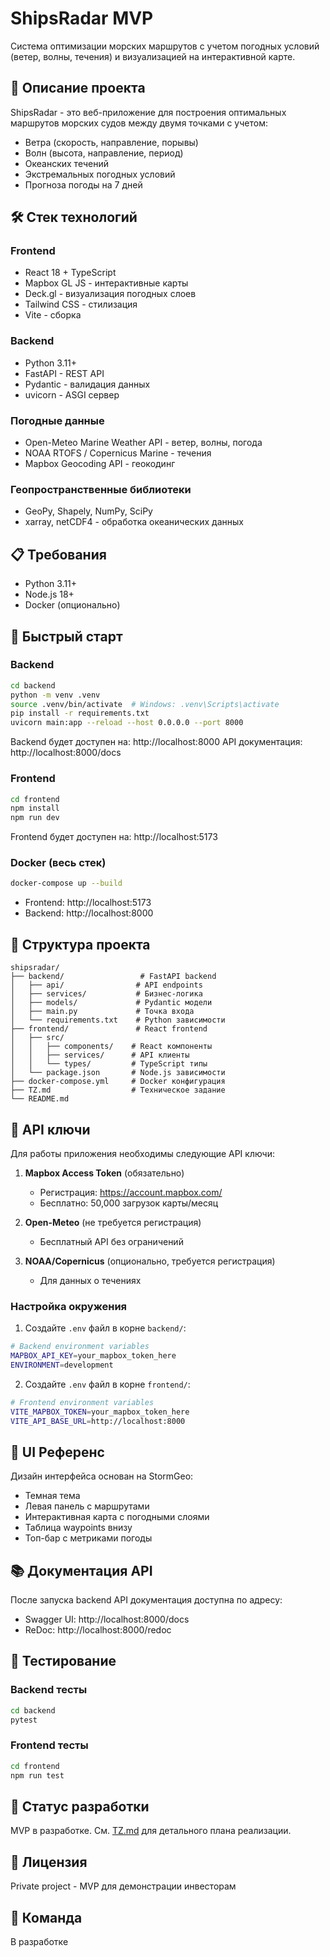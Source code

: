 # ShipsRadar MVP

Система оптимизации морских маршрутов с учетом погодных условий (ветер, волны, течения) и визуализацией на интерактивной карте.

## 🎯 Описание проекта

ShipsRadar - это веб-приложение для построения оптимальных маршрутов морских судов между двумя точками с учетом:
- Ветра (скорость, направление, порывы)
- Волн (высота, направление, период)
- Океанских течений
- Экстремальных погодных условий
- Прогноза погоды на 7 дней

## 🛠️ Стек технологий

### Frontend
- React 18 + TypeScript
- Mapbox GL JS - интерактивные карты
- Deck.gl - визуализация погодных слоев
- Tailwind CSS - стилизация
- Vite - сборка

### Backend
- Python 3.11+
- FastAPI - REST API
- Pydantic - валидация данных
- uvicorn - ASGI сервер

### Погодные данные
- Open-Meteo Marine Weather API - ветер, волны, погода
- NOAA RTOFS / Copernicus Marine - течения
- Mapbox Geocoding API - геокодинг

### Геопространственные библиотеки
- GeoPy, Shapely, NumPy, SciPy
- xarray, netCDF4 - обработка океанических данных

## 📋 Требования

- Python 3.11+
- Node.js 18+
- Docker (опционально)

## 🚀 Быстрый старт

### Backend

```bash
cd backend
python -m venv .venv
source .venv/bin/activate  # Windows: .venv\Scripts\activate
pip install -r requirements.txt
uvicorn main:app --reload --host 0.0.0.0 --port 8000
```

Backend будет доступен на: http://localhost:8000
API документация: http://localhost:8000/docs

### Frontend

```bash
cd frontend
npm install
npm run dev
```

Frontend будет доступен на: http://localhost:5173

### Docker (весь стек)

```bash
docker-compose up --build
```

- Frontend: http://localhost:5173
- Backend: http://localhost:8000

## 📁 Структура проекта

```
shipsradar/
├── backend/                 # FastAPI backend
│   ├── api/                # API endpoints
│   ├── services/           # Бизнес-логика
│   ├── models/             # Pydantic модели
│   ├── main.py             # Точка входа
│   └── requirements.txt    # Python зависимости
├── frontend/               # React frontend
│   ├── src/
│   │   ├── components/    # React компоненты
│   │   ├── services/      # API клиенты
│   │   └── types/         # TypeScript типы
│   └── package.json       # Node.js зависимости
├── docker-compose.yml     # Docker конфигурация
├── TZ.md                  # Техническое задание
└── README.md
```

## 🔑 API ключи

Для работы приложения необходимы следующие API ключи:

1. **Mapbox Access Token** (обязательно)
   - Регистрация: https://account.mapbox.com/
   - Бесплатно: 50,000 загрузок карты/месяц

2. **Open-Meteo** (не требуется регистрация)
   - Бесплатный API без ограничений

3. **NOAA/Copernicus** (опционально, требуется регистрация)
   - Для данных о течениях

### Настройка окружения

1. Создайте `.env` файл в корне `backend/`:
```bash
# Backend environment variables
MAPBOX_API_KEY=your_mapbox_token_here
ENVIRONMENT=development
```

2. Создайте `.env` файл в корне `frontend/`:
```bash
# Frontend environment variables
VITE_MAPBOX_TOKEN=your_mapbox_token_here
VITE_API_BASE_URL=http://localhost:8000
```

## 🎨 UI Референс

Дизайн интерфейса основан на StormGeo:
- Темная тема
- Левая панель с маршрутами
- Интерактивная карта с погодными слоями
- Таблица waypoints внизу
- Топ-бар с метриками погоды

## 📚 Документация API

После запуска backend API документация доступна по адресу:
- Swagger UI: http://localhost:8000/docs
- ReDoc: http://localhost:8000/redoc

## 🧪 Тестирование

### Backend тесты
```bash
cd backend
pytest
```

### Frontend тесты
```bash
cd frontend
npm run test
```

## 🔄 Статус разработки

MVP в разработке. См. [TZ.md](./TZ.md) для детального плана реализации.

## 📝 Лицензия

Private project - MVP для демонстрации инвесторам

## 🤝 Команда

В разработке


